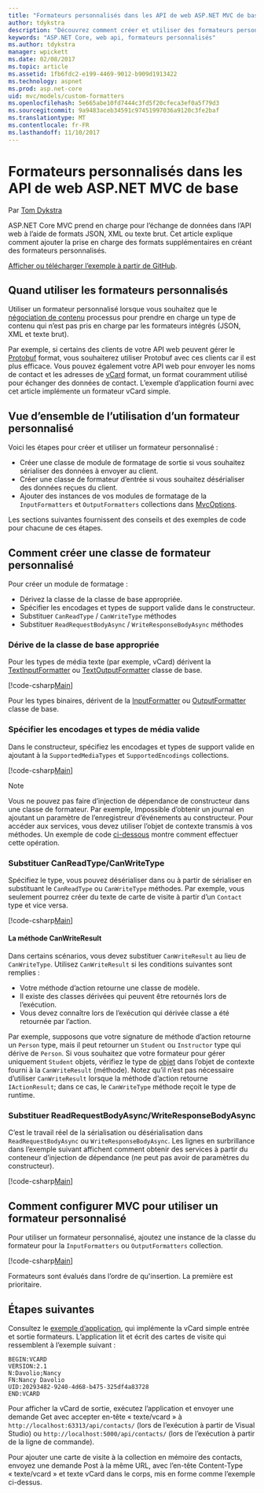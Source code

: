 ```yaml
---
title: "Formateurs personnalisés dans les API de web ASP.NET MVC de base"
author: tdykstra
description: "Découvrez comment créer et utiliser des formateurs personnalisés pour l’API web dans ASP.NET Core."
keywords: "ASP.NET Core, web api, formateurs personnalisés"
ms.author: tdykstra
manager: wpickett
ms.date: 02/08/2017
ms.topic: article
ms.assetid: 1fb6fdc2-e199-4469-9012-b909d1913422
ms.technology: aspnet
ms.prod: asp.net-core
uid: mvc/models/custom-formatters
ms.openlocfilehash: 5e665abe10fd7444c3fd5f20cfeca3ef0a5f79d3
ms.sourcegitcommit: 9a9483aceb34591c97451997036a9120c3fe2baf
ms.translationtype: MT
ms.contentlocale: fr-FR
ms.lasthandoff: 11/10/2017
---
```

# <a name="custom-formatters-in-aspnet-core-mvc-web-apis"></a>Formateurs personnalisés dans les API de web ASP.NET MVC de base

Par [Tom Dykstra](https://github.com/tdykstra)

ASP.NET Core MVC prend en charge pour l’échange de données dans l’API web à l’aide de formats JSON, XML ou texte brut. Cet article explique comment ajouter la prise en charge des formats supplémentaires en créant des formateurs personnalisés.

[Afficher ou télécharger l’exemple à partir de GitHub](https://github.com/aspnet/Docs/tree/master/aspnetcore/mvc/advanced/custom-formatters/sample).

## <a name="when-to-use-custom-formatters"></a>Quand utiliser les formateurs personnalisés

Utiliser un formateur personnalisé lorsque vous souhaitez que le [négociation de contenu](xref:mvc/models/formatting) processus pour prendre en charge un type de contenu qui n’est pas pris en charge par les formateurs intégrés (JSON, XML et texte brut).

Par exemple, si certains des clients de votre API web peuvent gérer le [Protobuf](https://github.com/google/protobuf) format, vous souhaiterez utiliser Protobuf avec ces clients car il est plus efficace.  Vous pouvez également votre API web pour envoyer les noms de contact et les adresses de [vCard](https://wikipedia.org/wiki/VCard) format, un format couramment utilisé pour échanger des données de contact. L’exemple d’application fourni avec cet article implémente un formateur vCard simple.

## <a name="overview-of-how-to-use-a-custom-formatter"></a>Vue d’ensemble de l’utilisation d’un formateur personnalisé

Voici les étapes pour créer et utiliser un formateur personnalisé :

* Créer une classe de module de formatage de sortie si vous souhaitez sérialiser des données à envoyer au client.
* Créer une classe de formateur d’entrée si vous souhaitez désérialiser des données reçues du client. 
* Ajouter des instances de vos modules de formatage de la `InputFormatters` et `OutputFormatters` collections dans [MvcOptions](https://docs.microsoft.com/aspnet/core/api/microsoft.aspnetcore.mvc.mvcoptions).

Les sections suivantes fournissent des conseils et des exemples de code pour chacune de ces étapes.

## <a name="how-to-create-a-custom-formatter-class"></a>Comment créer une classe de formateur personnalisé

Pour créer un module de formatage :

* Dérivez la classe de la classe de base appropriée.
* Spécifier les encodages et types de support valide dans le constructeur.
* Substituer `CanReadType` / `CanWriteType` méthodes
* Substituer `ReadRequestBodyAsync` / `WriteResponseBodyAsync` méthodes
  
### <a name="derive-from-the-appropriate-base-class"></a>Dérive de la classe de base appropriée

Pour les types de média texte (par exemple, vCard) dérivent la [TextInputFormatter](https://docs.microsoft.com/aspnet/core/api/microsoft.aspnetcore.mvc.formatters.textinputformatter) ou [TextOutputFormatter](https://docs.microsoft.com/aspnet/core/api/microsoft.aspnetcore.mvc.formatters.textoutputformatter) classe de base.

[!code-csharp[Main](custom-formatters/sample/Formatters/VcardOutputFormatter.cs?name=classdef)]

Pour les types binaires, dérivent de la [InputFormatter](https://docs.microsoft.com/aspnet/core/api/microsoft.aspnetcore.mvc.formatters.inputformatter) ou [OutputFormatter](https://docs.microsoft.com/aspnet/core/api/microsoft.aspnetcore.mvc.formatters.outputformatter) classe de base.

### <a name="specify-valid-media-types-and-encodings"></a>Spécifier les encodages et types de média valide

Dans le constructeur, spécifiez les encodages et types de support valide en ajoutant à la `SupportedMediaTypes` et `SupportedEncodings` collections.

[!code-csharp[Main](custom-formatters/sample/Formatters/VcardOutputFormatter.cs?name=ctor&highlight=3,5-6)]

> [!NOTE]  
> Vous ne pouvez pas faire d’injection de dépendance de constructeur dans une classe de formateur. Par exemple, Impossible d’obtenir un journal en ajoutant un paramètre de l’enregistreur d’événements au constructeur. Pour accéder aux services, vous devez utiliser l’objet de contexte transmis à vos méthodes. Un exemple de code [ci-dessous](#read-write) montre comment effectuer cette opération.

### <a name="override-canreadtypecanwritetype"></a>Substituer CanReadType/CanWriteType 

Spécifiez le type, vous pouvez désérialiser dans ou à partir de sérialiser en substituant le `CanReadType` ou `CanWriteType` méthodes. Par exemple, vous seulement pourrez créer du texte de carte de visite à partir d’un `Contact` type et vice versa.

[!code-csharp[Main](custom-formatters/sample/Formatters/VcardOutputFormatter.cs?name=canwritetype)]

#### <a name="the-canwriteresult-method"></a>La méthode CanWriteResult

Dans certains scénarios, vous devez substituer `CanWriteResult` au lieu de `CanWriteType`. Utilisez `CanWriteResult` si les conditions suivantes sont remplies :

  * Votre méthode d’action retourne une classe de modèle.
  * Il existe des classes dérivées qui peuvent être retournés lors de l’exécution.
  * Vous devez connaître lors de l’exécution qui dérivée classe a été retournée par l’action.  

Par exemple, supposons que votre signature de méthode d’action retourne un `Person` type, mais il peut retourner un `Student` ou `Instructor` type qui dérive de `Person`. Si vous souhaitez que votre formateur pour gérer uniquement `Student` objets, vérifiez le type de [objet](https://docs.microsoft.com/aspnet/core/api/microsoft.aspnetcore.mvc.formatters.outputformattercanwritecontext#Microsoft_AspNetCore_Mvc_Formatters_OutputFormatterCanWriteContext_Object) dans l’objet de contexte fourni à la `CanWriteResult` (méthode). Notez qu’il n’est pas nécessaire d’utiliser `CanWriteResult` lorsque la méthode d’action retourne `IActionResult`; dans ce cas, le `CanWriteType` méthode reçoit le type de runtime.

<a id="read-write"></a>
### <a name="override-readrequestbodyasyncwriteresponsebodyasync"></a>Substituer ReadRequestBodyAsync/WriteResponseBodyAsync 

C’est le travail réel de la sérialisation ou désérialisation dans `ReadRequestBodyAsync` ou `WriteResponseBodyAsync`.  Les lignes en surbrillance dans l’exemple suivant affichent comment obtenir des services à partir du conteneur d’injection de dépendance (ne peut pas avoir de paramètres du constructeur).

[!code-csharp[Main](custom-formatters/sample/Formatters/VcardOutputFormatter.cs?name=writeresponse&highlight=3-4)]

## <a name="how-to-configure-mvc-to-use-a-custom-formatter"></a>Comment configurer MVC pour utiliser un formateur personnalisé
 
Pour utiliser un formateur personnalisé, ajoutez une instance de la classe du formateur pour la `InputFormatters` ou `OutputFormatters` collection.

[!code-csharp[Main](custom-formatters/sample/Startup.cs?name=mvcoptions&highlight=3-4)]

Formateurs sont évalués dans l’ordre de qu'insertion. La première est prioritaire. 

## <a name="next-steps"></a>Étapes suivantes

Consultez le [exemple d’application](https://github.com/aspnet/Docs/tree/master/aspnetcore/mvc/advanced/custom-formatters/sample), qui implémente la vCard simple entrée et sortie formateurs.  L’application lit et écrit des cartes de visite qui ressemblent à l’exemple suivant :

```
BEGIN:VCARD
VERSION:2.1
N:Davolio;Nancy
FN:Nancy Davolio
UID:20293482-9240-4d68-b475-325df4a83728
END:VCARD
```

Pour afficher la vCard de sortie, exécutez l’application et envoyer une demande Get avec accepter en-tête « texte/vcard » à `http://localhost:63313/api/contacts/` (lors de l’exécution à partir de Visual Studio) ou `http://localhost:5000/api/contacts/` (lors de l’exécution à partir de la ligne de commande).

Pour ajouter une carte de visite à la collection en mémoire des contacts, envoyez une demande Post à la même URL, avec l’en-tête Content-Type « texte/vcard » et texte vCard dans le corps, mis en forme comme l’exemple ci-dessus.
